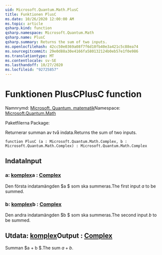 ```yaml
---
uid: Microsoft.Quantum.Math.PlusC
title: Funktionen PlusC
ms.date: 10/26/2020 12:00:00 AM
ms.topic: article
qsharp.kind: function
qsharp.namespace: Microsoft.Quantum.Math
qsharp.name: PlusC
qsharp.summary: Returns the sum of two inputs.
ms.openlocfilehash: 42cc50e0369a08f7f6d10fb40e3a421c5c88ea74
ms.sourcegitcommit: 29e0d88a30e4166fa580132124b0eb57e1f0e986
ms.translationtype: MT
ms.contentlocale: sv-SE
ms.lasthandoff: 10/27/2020
ms.locfileid: "92725857"
---
```

# <a name="plusc-function"></a><span data-ttu-id="99163-102">Funktionen PlusC</span><span class="sxs-lookup"><span data-stu-id="99163-102">PlusC function</span></span>

<span data-ttu-id="99163-103">Namnrymd: [Microsoft. Quantum. matematik](xref:Microsoft.Quantum.Math)</span><span class="sxs-lookup"><span data-stu-id="99163-103">Namespace: [Microsoft.Quantum.Math](xref:Microsoft.Quantum.Math)</span></span>

<span data-ttu-id="99163-104">Paketfilerna [](https://nuget.org/packages/)</span><span class="sxs-lookup"><span data-stu-id="99163-104">Package: [](https://nuget.org/packages/)</span></span>


<span data-ttu-id="99163-105">Returnerar summan av två indata.</span><span class="sxs-lookup"><span data-stu-id="99163-105">Returns the sum of two inputs.</span></span>

```qsharp
function PlusC (a : Microsoft.Quantum.Math.Complex, b : Microsoft.Quantum.Math.Complex) : Microsoft.Quantum.Math.Complex
```


## <a name="input"></a><span data-ttu-id="99163-106">Indata</span><span class="sxs-lookup"><span data-stu-id="99163-106">Input</span></span>

### <a name="a--complex"></a><span data-ttu-id="99163-107">a: [komplex](xref:Microsoft.Quantum.Math.Complex)</span><span class="sxs-lookup"><span data-stu-id="99163-107">a : [Complex](xref:Microsoft.Quantum.Math.Complex)</span></span>

<span data-ttu-id="99163-108">Den första indatamängden $a $ som ska summeras.</span><span class="sxs-lookup"><span data-stu-id="99163-108">The first input $a$ to be summed.</span></span>


### <a name="b--complex"></a><span data-ttu-id="99163-109">b: [komplex](xref:Microsoft.Quantum.Math.Complex)</span><span class="sxs-lookup"><span data-stu-id="99163-109">b : [Complex](xref:Microsoft.Quantum.Math.Complex)</span></span>

<span data-ttu-id="99163-110">Den andra indatamängden $b $ som ska summeras.</span><span class="sxs-lookup"><span data-stu-id="99163-110">The second input $b$ to be summed.</span></span>



## <a name="output--complex"></a><span data-ttu-id="99163-111">Utdata: [komplex](xref:Microsoft.Quantum.Math.Complex)</span><span class="sxs-lookup"><span data-stu-id="99163-111">Output : [Complex](xref:Microsoft.Quantum.Math.Complex)</span></span>

<span data-ttu-id="99163-112">Summan $a + b $.</span><span class="sxs-lookup"><span data-stu-id="99163-112">The sum $a + b$.</span></span>